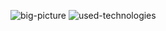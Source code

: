 ![big-picture](https://github.com/frknkuru/CarAuctions/assets/58637065/f41087c9-777a-40b7-8911-003f352a69bb)
![used-technologies](https://github.com/frknkuru/CarAuctions/assets/58637065/3960c384-4607-4447-86e9-c7502d421d00)
